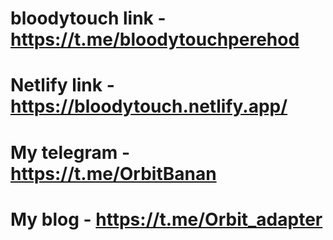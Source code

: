 # bloodytouch link - https://t.me/bloodytouchperehod
# Netlify link - https://bloodytouch.netlify.app/
# My telegram - https://t.me/OrbitBanan
# My blog - https://t.me/Orbit_adapter
